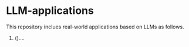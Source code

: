 # LLM-applications

This repository inclues real-world applications based on LLMs as follows.

1. ()....
